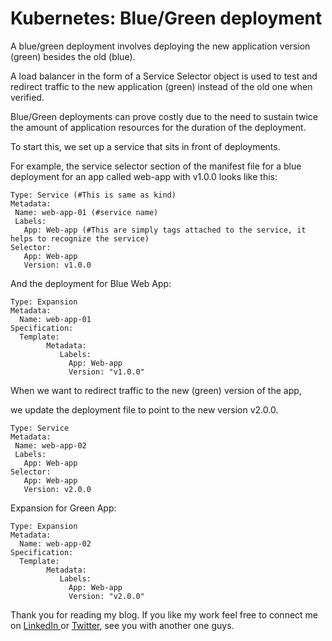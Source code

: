 # Kubernetes: Blue/Green deployment



A blue/green deployment involves deploying the new application version (green) besides the old (blue).

A load balancer in the form of a Service Selector object is used to test and redirect traffic to
the new application (green) instead of the old one when verified.

Blue/Green deployments can prove costly due to the need to sustain twice the
amount of application resources for the duration of the deployment.

To start this, we set up a service that sits in front of deployments.

For example, the service selector section of the manifest file for a blue deployment 
for an app called web-app with v1.0.0 looks like this:

```
Type: Service (#This is same as kind)
Metadata:
 Name: web-app-01 (#service name)
 Labels:
   App: Web-app (#This are simply tags attached to the service, it helps to recognize the service)
Selector:
   App: Web-app 
   Version: v1.0.0

```

And the deployment for Blue Web App:

```
Type: Expansion
Metadata:
  Name: web-app-01
Specification:
  Template:
        Metadata:
           Labels:
             App: Web-app
             Version: "v1.0.0"
```

When we want to redirect traffic to the new (green) version of the app, 

we update the deployment file to point to the new version v2.0.0.

```
Type: Service
Metadata:
 Name: web-app-02
 Labels:
   App: Web-app
Selector:
   App: Web-app
   Version: v2.0.0
```

Expansion for Green App:

```
Type: Expansion
Metadata:
  Name: web-app-02
Specification:
  Template:
        Metadata:
           Labels:
             App: Web-app
             Version: "v2.0.0"
```

Thank you for reading my blog. If you like my work feel free to connect me on <a target = "_blank" href= "https://www.linkedin.com/in/krishnamohanyerrabilli"> LinkedIn </a> or <a target = "_blank" href= "https://www.twitter.com/K_Mohan_">Twitter</a>, see you with another one guys.  
